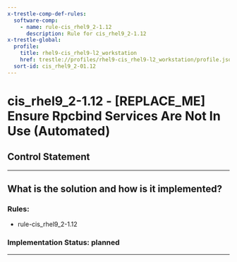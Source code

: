 ```yaml
---
x-trestle-comp-def-rules:
  software-comp:
    - name: rule-cis_rhel9_2-1.12
      description: Rule for cis_rhel9_2-1.12
x-trestle-global:
  profile:
    title: rhel9-cis_rhel9-l2_workstation
    href: trestle://profiles/rhel9-cis_rhel9-l2_workstation/profile.json
  sort-id: cis_rhel9_2-01.12
---
```


# cis_rhel9_2-1.12 - \[REPLACE_ME\] Ensure Rpcbind Services Are Not In Use (Automated)

## Control Statement

______________________________________________________________________

## What is the solution and how is it implemented?

<!-- For implementation status enter one of: implemented, partial, planned, alternative, not-applicable -->

<!-- Note that the list of rules under ### Rules: is read-only and changes will not be captured after assembly to JSON -->

<!-- Add control implementation description here for control: cis_rhel9_2-1.12 -->

### Rules:

  - rule-cis_rhel9_2-1.12

### Implementation Status: planned

______________________________________________________________________

